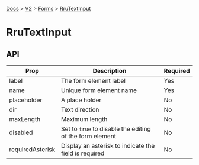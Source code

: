 [Docs](/) > [V2](/docs/v2/get-started) > [Forms](/docs/v2/components/RruForm) > [RruTextInput](/docs/v2/components/RruTextInput)


# RruTextInput

## API

| Prop | Description | Required |
|-|-|-|
| label | The form element label | Yes |
| name | Unique form element name | Yes |
| placeholder | A place holder | No |
| dir | Text direction | No |
| maxLength | Maximum length | No |
| disabled | Set to `true` to disable the editing of the form element | No |
| requiredAsterisk | Display an asterisk to indicate the field is required | No |


